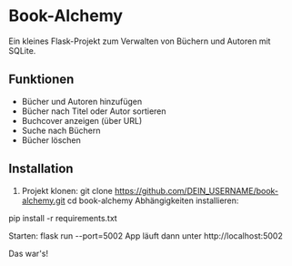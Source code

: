 # Book-Alchemy

Ein kleines Flask-Projekt zum Verwalten von Büchern und Autoren mit SQLite.

## Funktionen

- Bücher und Autoren hinzufügen
- Bücher nach Titel oder Autor sortieren
- Buchcover anzeigen (über URL)
- Suche nach Büchern
- Bücher löschen

## Installation

1. Projekt klonen:
git clone https://github.com/DEIN_USERNAME/book-alchemy.git
cd book-alchemy
Abhängigkeiten installieren:

pip install -r requirements.txt

Starten:
flask run --port=5002
App läuft dann unter http://localhost:5002

Das war's!
